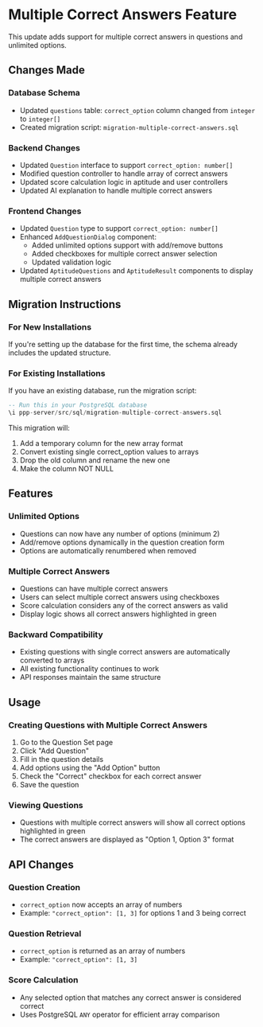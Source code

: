 # Multiple Correct Answers Feature

This update adds support for multiple correct answers in questions and unlimited options.

## Changes Made

### Database Schema
- Updated `questions` table: `correct_option` column changed from `integer` to `integer[]`
- Created migration script: `migration-multiple-correct-answers.sql`

### Backend Changes
- Updated `Question` interface to support `correct_option: number[]`
- Modified question controller to handle array of correct answers
- Updated score calculation logic in aptitude and user controllers
- Updated AI explanation to handle multiple correct answers

### Frontend Changes
- Updated `Question` type to support `correct_option: number[]`
- Enhanced `AddQuestionDialog` component:
  - Added unlimited options support with add/remove buttons
  - Added checkboxes for multiple correct answer selection
  - Updated validation logic
- Updated `AptitudeQuestions` and `AptitudeResult` components to display multiple correct answers

## Migration Instructions

### For New Installations
If you're setting up the database for the first time, the schema already includes the updated structure.

### For Existing Installations
If you have an existing database, run the migration script:

```sql
-- Run this in your PostgreSQL database
\i ppp-server/src/sql/migration-multiple-correct-answers.sql
```

This migration will:
1. Add a temporary column for the new array format
2. Convert existing single correct_option values to arrays
3. Drop the old column and rename the new one
4. Make the column NOT NULL

## Features

### Unlimited Options
- Questions can now have any number of options (minimum 2)
- Add/remove options dynamically in the question creation form
- Options are automatically renumbered when removed

### Multiple Correct Answers
- Questions can have multiple correct answers
- Users can select multiple correct answers using checkboxes
- Score calculation considers any of the correct answers as valid
- Display logic shows all correct answers highlighted in green

### Backward Compatibility
- Existing questions with single correct answers are automatically converted to arrays
- All existing functionality continues to work
- API responses maintain the same structure

## Usage

### Creating Questions with Multiple Correct Answers
1. Go to the Question Set page
2. Click "Add Question"
3. Fill in the question details
4. Add options using the "Add Option" button
5. Check the "Correct" checkbox for each correct answer
6. Save the question

### Viewing Questions
- Questions with multiple correct answers will show all correct options highlighted in green
- The correct answers are displayed as "Option 1, Option 3" format

## API Changes

### Question Creation
- `correct_option` now accepts an array of numbers
- Example: `"correct_option": [1, 3]` for options 1 and 3 being correct

### Question Retrieval
- `correct_option` is returned as an array of numbers
- Example: `"correct_option": [1, 3]`

### Score Calculation
- Any selected option that matches any correct answer is considered correct
- Uses PostgreSQL `ANY` operator for efficient array comparison 